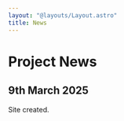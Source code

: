 ```yaml
---
layout: "@layouts/Layout.astro"
title: News
---
```


# Project News

## 9th March 2025

Site created.